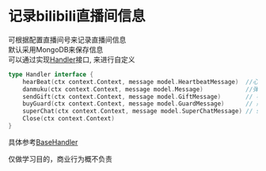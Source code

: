 # 记录bilibili直播间信息
可根据配置直播间号来记录直播间信息  
默认采用MongoDB来保存信息  
可以通过实现[Handler](./service/handle_ws_message.go)接口,
来进行自定义  
```go
type Handler interface {
	hearBeat(ctx context.Context, message model.HeartbeatMessage)  //心跳
	danmuku(ctx context.Context, message model.Message)            //弹幕库
	sendGift(ctx context.Context, message model.GiftMessage)       // 礼物
	buyGuard(ctx context.Context, message model.GuardMessage)      // 航海服务
	superChat(ctx context.Context, message model.SuperChatMessage) // sc
	Close(ctx context.Context)
}
```
具体参考[BaseHandler](./service/handle_ws_message.go)

仅做学习目的，商业行为概不负责